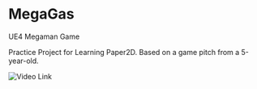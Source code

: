 # MegaGas

UE4 Megaman Game

Practice Project for Learning Paper2D. Based on a game pitch from a 5-year-old.

![Video Link](https://twitter.com/derekscherer/status/1117817975719985155)
